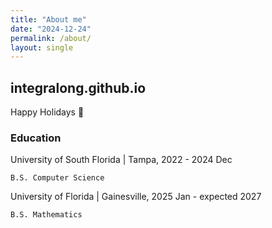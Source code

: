 ```yaml
---
title: "About me"
date: "2024-12-24"
permalink: /about/
layout: single
---
```


## integralong.github.io 

Happy Holidays 🎄

### Education
University of South Florida | Tampa, 2022 - 2024 Dec

    B.S. Computer Science 

University of Florida | Gainesville, 2025 Jan - expected 2027

    B.S. Mathematics

